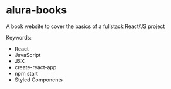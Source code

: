 # alura-books
A book website to cover the basics of a fullstack React/JS project

Keywords:
- React
- JavaScript
- JSX
- create-react-app
- npm start
- Styled Components
